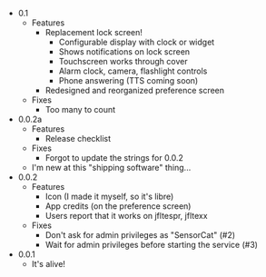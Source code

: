 - 0.1
	- Features
		- Replacement lock screen!
			- Configurable display with clock or widget
			- Shows notifications on lock screen
			- Touchscreen works through cover
			- Alarm clock, camera, flashlight controls
			- Phone answering (TTS coming soon)
		- Redesigned and reorganized preference screen
	- Fixes
		- Too many to count
- 0.0.2a
    - Features
        - Release checklist
    - Fixes
        - Forgot to update the strings for 0.0.2
    - I'm new at this "shipping software" thing...
- 0.0.2
    - Features
        - Icon (I made it myself, so it's libre)
        - App credits (on the preference screen)
        - Users report that it works on jfltespr, jfltexx
    - Fixes
        - Don't ask for admin privileges as "SensorCat" (#2)
        - Wait for admin privileges before starting the service (#3)
- 0.0.1
    - It's alive!